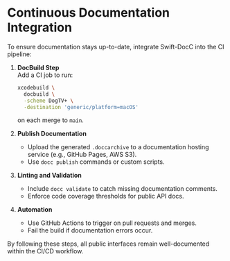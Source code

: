 # Continuous Documentation Integration

To ensure documentation stays up-to-date, integrate Swift-DocC into the CI pipeline:

1. **DocBuild Step**  
   Add a CI job to run:
   ```bash
   xcodebuild \
     docbuild \
     -scheme DogTV+ \
     -destination 'generic/platform=macOS'
   ```
   on each merge to `main`.

2. **Publish Documentation**  
   - Upload the generated `.doccarchive` to a documentation hosting service (e.g., GitHub Pages, AWS S3).  
   - Use `docc publish` commands or custom scripts.

3. **Linting and Validation**  
   - Include `docc validate` to catch missing documentation comments.  
   - Enforce code coverage thresholds for public API docs.

4. **Automation**  
   - Use GitHub Actions to trigger on pull requests and merges.  
   - Fail the build if documentation errors occur.

By following these steps, all public interfaces remain well-documented within the CI/CD workflow. 